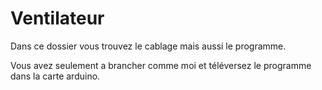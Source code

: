 # Ventilateur
Dans ce dossier vous trouvez le cablage mais aussi le programme.

Vous avez seulement a brancher comme moi et téléversez le programme dans la carte arduino.
